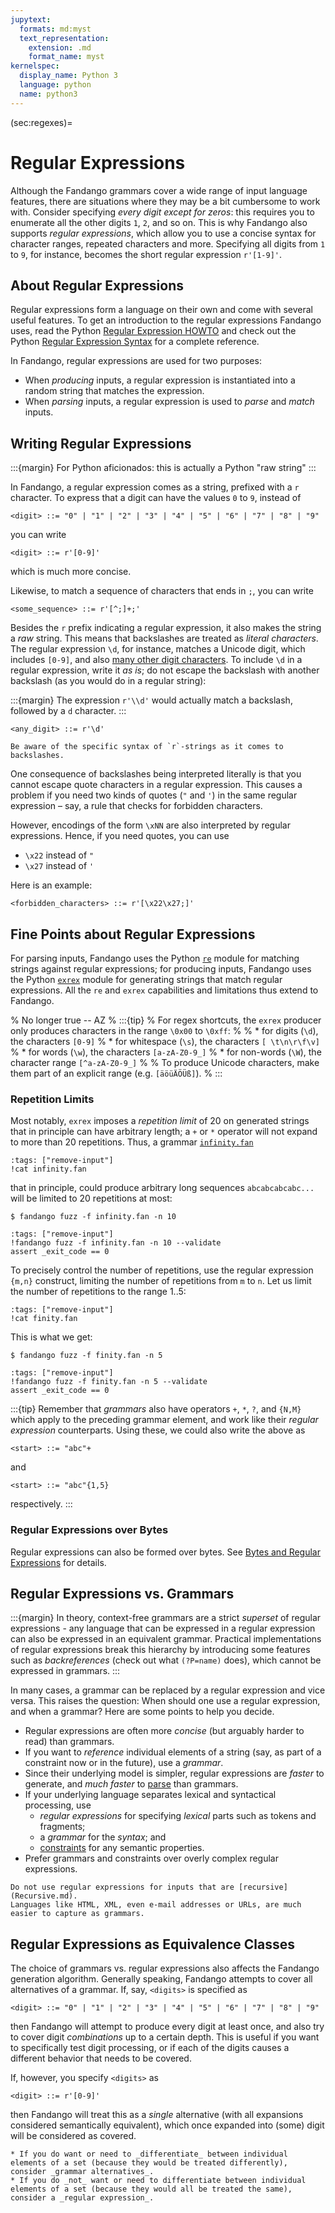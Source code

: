 ```yaml
---
jupytext:
  formats: md:myst
  text_representation:
    extension: .md
    format_name: myst
kernelspec:
  display_name: Python 3
  language: python
  name: python3
---
```


(sec:regexes)=
# Regular Expressions

Although the Fandango grammars cover a wide range of input language features, there are situations where they may be a bit cumbersome to work with.
Consider specifying _every digit except for zeros_: this requires you to enumerate all the other digits `1`, `2`, and so on.
This is why Fandango also supports _regular expressions_, which allow you to use a concise syntax for character ranges, repeated characters and more.
Specifying all digits from `1` to `9`, for instance, becomes the short regular expression `r'[1-9]'`.


## About Regular Expressions

Regular expressions form a language on their own and come with several useful features.
To get an introduction to the regular expressions Fandango uses, read the Python [Regular Expression HOWTO](https://docs.python.org/3/howto/regex.html) and check out the Python [Regular Expression Syntax](https://docs.python.org/3/library/re.html#regular-expression-syntax) for a complete reference.

In Fandango, regular expressions are used for two purposes:

* When _producing_ inputs, a regular expression is instantiated into a random string that matches the expression.
* When _parsing_ inputs, a regular expression is used to _parse_ and _match_ inputs.


## Writing Regular Expressions

:::{margin}
For Python aficionados: this is actually a Python "raw string"
:::

In Fandango, a regular expression comes as a string, prefixed with a `r` character.
To express that a digit can have the values `0` to `9`, instead of

```
<digit> ::= "0" | "1" | "2" | "3" | "4" | "5" | "6" | "7" | "8" | "9"
```

you can write

```
<digit> ::= r'[0-9]'
```

which is much more concise.

Likewise, to match a sequence of characters that ends in `;`, you can write

```
<some_sequence> ::= r'[^;]+;'
```

Besides the `r` prefix indicating a regular expression, it also makes the string a _raw_ string.
This means that backslashes are treated as _literal characters_.
The regular expression `\d`, for instance, matches a Unicode digit, which includes `[0-9]`, and also [many other digit characters](https://en.wikipedia.org/wiki/Numerals_in_Unicode).
To include `\d` in a regular expression, write it _as is_; do not escape the backslash with another backslash (as you would do in a regular string):

:::{margin}
The expression `r'\\d'` would actually match a backslash, followed by a `d` character.
:::

```
<any_digit> ::= r'\d'
```

```{important}
Be aware of the specific syntax of `r`-strings as it comes to backslashes.
```

One consequence of backslashes being interpreted literally is that you cannot escape quote characters in a regular expression.
This causes a problem if you need two kinds of quotes (`"` and `'`) in the same regular expression – say, a rule that checks for forbidden characters.

However, encodings of the form `\xNN` are also interpreted by regular expressions.
Hence, if you need quotes, you can use

* `\x22` instead of `"`
* `\x27` instead of `'`

Here is an example:

```
<forbidden_characters> ::= r'[\x22\x27;]'
```


## Fine Points about Regular Expressions

For parsing inputs, Fandango uses the Python [`re`](https://docs.python.org/3/library/re.html) module for matching strings against regular expressions;
for producing inputs, Fandango uses the Python [`exrex`](https://github.com/asciimoo/exrex) module for generating strings that match regular expressions.
All the `re` and `exrex` capabilities and limitations thus extend to Fandango.

% No longer true -- AZ
% :::{tip}
% For regex shortcuts, the `exrex` producer only produces characters in the range `\0x00` to `\0xff`:
%
% * for digits (`\d`), the characters `[0-9]`
% * for whitespace (`\s`), the characters `[ \t\n\r\f\v]`
% * for words (`\w`), the characters `[a-zA-Z0-9_]`
% * for non-words (`\W`), the character range `[^a-zA-Z0-9_]`
%
% To produce Unicode characters, make them part of an explicit range (e.g. `[äöüÄÖÜß]`).
% :::


### Repetition Limits

Most notably, `exrex` imposes a _repetition limit_ of 20 on generated strings that in principle can have arbitrary length; a `+` or `*` operator will not expand to more than 20 repetitions.
Thus, a grammar [`infinity.fan`](infinity.fan)

```{code-cell}
:tags: ["remove-input"]
!cat infinity.fan
```

that in principle, could produce arbitrary long sequences `abcabcabcabc...` will be limited to 20 repetitions at most:

```shell
$ fandango fuzz -f infinity.fan -n 10
```

```{code-cell}
:tags: ["remove-input"]
!fandango fuzz -f infinity.fan -n 10 --validate
assert _exit_code == 0
```

To precisely control the number of repetitions, use the regular expression `{m,n}` construct, limiting the number of repetitions from `m` to `n`.
Let us limit the number of repetitions to the range 1..5:

```{code-cell}
:tags: ["remove-input"]
!cat finity.fan
```

This is what we get:

```shell
$ fandango fuzz -f finity.fan -n 5
```

```{code-cell}
:tags: ["remove-input"]
!fandango fuzz -f finity.fan -n 5 --validate
assert _exit_code == 0
```

:::{tip}
Remember that _grammars_ also have operators `+`, `*`, `?`, and `{N,M}` which apply to the preceding grammar element, and work like their _regular expression_ counterparts.
Using these, we could also write the above as
```
<start> ::= "abc"+
```
and
```
<start> ::= "abc"{1,5}
```
respectively.
:::

### Regular Expressions over Bytes

Regular expressions can also be formed over bytes.
See [Bytes and Regular Expressions](sec:byte-regexes) for details.


## Regular Expressions vs. Grammars

:::{margin}
In theory, context-free grammars are a strict _superset_ of regular expressions - any language that can be expressed in a regular expression can also be expressed in an equivalent grammar.
Practical implementations of regular expressions break this hierarchy by introducing some features such as _backreferences_ (check out what `(?P=name)` does), which cannot be expressed in grammars.
:::

In many cases, a grammar can be replaced by a regular expression and vice versa.
This raises the question: When should one use a regular expression, and when a grammar?
Here are some points to help you decide.

* Regular expressions are often more _concise_ (but arguably harder to read) than grammars.
* If you want to _reference_ individual elements of a string (say, as part of a constraint now or in the future), use a _grammar_.
* Since their underlying model is simpler, regular expressions are _faster_ to generate, and _much faster_ to [parse](Parsing.md) than grammars.
* If your underlying language separates lexical and syntactical processing, use
    - _regular expressions_ for specifying _lexical_ parts such as tokens and fragments;
    - a _grammar_ for the _syntax_; and
    - [constraints](Constraints.md) for any semantic properties.
* Prefer grammars and constraints over overly complex regular expressions.


```{important}
Do not use regular expressions for inputs that are [recursive](Recursive.md).
Languages like HTML, XML, even e-mail addresses or URLs, are much easier to capture as grammars.
```


## Regular Expressions as Equivalence Classes

The choice of grammars vs. regular expressions also affects the Fandango generation algorithm.
Generally speaking, Fandango attempts to cover all alternatives of a grammar.
If, say, `<digits>` is specified as

```
<digit> ::= "0" | "1" | "2" | "3" | "4" | "5" | "6" | "7" | "8" | "9"
```

then Fandango will attempt to produce every digit at least once, and also try to cover digit _combinations_ up to a certain depth.
This is useful if you want to specifically test digit processing, or if each of the digits causes a different behavior that needs to be covered.

If, however, you specify `<digits>` as

```
<digit> ::= r'[0-9]'
```

then Fandango will treat this as a _single_ alternative (with all expansions considered semantically equivalent), which once expanded into (some) digit will be considered as covered.

```{tip}
* If you do want or need to _differentiate_ between individual elements of a set (because they would be treated differently), consider _grammar alternatives_.
* If you do _not_ want or need to differentiate between individual elements of a set (because they would all be treated the same), consider a _regular expression_.
```

